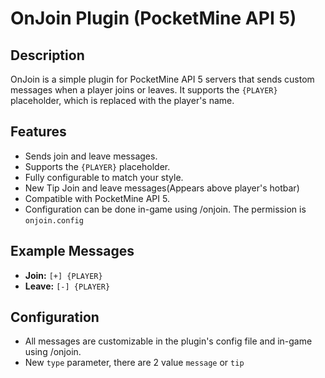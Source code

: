# OnJoin Plugin (PocketMine API 5)

## Description
OnJoin is a simple plugin for PocketMine API 5 servers that sends custom messages when a player joins or leaves. It supports the `{PLAYER}` placeholder, which is replaced with the player's name.

## Features
- Sends join and leave messages.
- Supports the `{PLAYER}` placeholder.
- Fully configurable to match your style.
- New Tip Join and leave messages(Appears above player's hotbar)
- Compatible with PocketMine API 5.
- Configuration can be done in-game using /onjoin. The permission is `onjoin.config`

## Example Messages
- **Join:** `[+] {PLAYER}`
- **Leave:** `[-] {PLAYER}`

## Configuration
- All messages are customizable in the plugin's config file and in-game using /onjoin.
- New `type` parameter, there are 2 value `message` or `tip`


